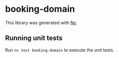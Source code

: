 # booking-domain

This library was generated with [Nx](https://nx.dev).

## Running unit tests

Run `nx test booking-domain` to execute the unit tests.

